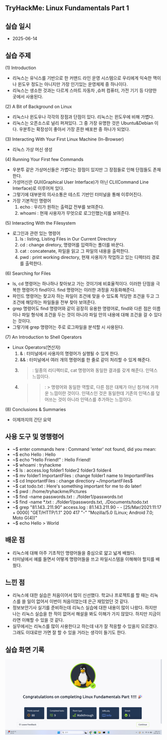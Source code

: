 ## TryHackMe: Linux Fundamentals Part 1

## 실습 일시
 - 2025-06-14

## 실습 주제
(1) Introduction 
 - 리눅스는 유닉스를 기반으로 한 커맨드 라인 운영 시스템으로 우리에게 익숙한 맥이나 윈도우 정도는 아니지만 가장 인기있는 운영체제 중 하나이다.
 - 리눅스는 생소한 것과는 다르게 스마트 자동차 ,슈퍼 컴퓨터, 가전 기기 등 다양한 곳에서 사용된다.

(2) A Bit of Background on Linux
 - 리눅스나 윈도우나 각각의 장점과 단점이 있다. 리눅스는 윈도우에 비해 가볍다.
 - 리눅스는 오픈소스로 널리 퍼져있다. 그 중 가장 유명한 것은 Ubuntu&Debian 이다. 우분투는 확장성이 좋아서 가장 흔한 배포판 중 하나가 되었다.

(3) Interacting With Your First Linux Machine (In-Browser)
 - 리눅스 가상 머신 생성

(4) Running Your First few Commands
 - 우분투 같은 가상머신들은 가볍다는 장점이 있지만 그 장점들로 인해 단점들도 존재한다.
 - 가성머신은 GUI(Graphical User Interface)가 아닌 CLI(Command Line Interface)로 이루어져 있다.
 - 그렇기에 대부분의 의사소통은 테스트 기반인 터미널을 통해 이루어진다.
 - 가장 기본적인 명령어
   1) echo : 우리가 원하는 출력값 전부를 보여준다.
   2) whoami : 현재 사용자가 무엇으로 로그인했는지를 보여준다.

(5) Interacting With the Filesystem
 - 로그인과 관련 있는 명령어
   1) ls : listing, Listing Files in Our Current Directory
   2) cd : change diretory, 명령어를 입력하는 폴더를 바꾼다.
   4) cat : concatenate, 파일을 읽고 그 파일의 내용을 출력한다.
   5) pwd : print working directory, 현재 사용자가 작업하고 있는 디렉터리 경로를 출력한다.

(6) Searching for Files
 - ls, cd 명령어는 하나하나 찾아보고 가는 것이기에 비효율적이다. 이러한 단점을 극복한 명령어가 find이다. find 명령어는 이러한 과정을 자동화해준다.
 - 파인드 명령어는 찾고자 하는 파일이 조건에 맞을 수 있도록 적당한 조건을 두고 그 조건에 해당하는 파일들을 전부 찾아 보여준다.
 - grep 명령어도 find 명령어와 같이 굉장히 유용한 명령어로, find와 다른 점은 이름이나 파일 형식에 조건을 두는 것이 아니라 파일 안의 내용에 대해 조건을 걸 수 있다는 것이다.
 - 그렇기에 grep 명령어는 주로 로그파일을 분석할 시 사용된다.

(7) An Introduction to Shell Operators
 - Linux Operators(연산자)
   1) & : 터미널에서 사용자의 명령어가 실행될 수 있게 한다.
   2) && : 터미널에서 여러 개의 명령어를 한 줄로 같이 처리할 수 있게 해준다.
   3) > : 일종의 리디렉터로, cat 명령어와 동일한 결과를 갖게 해준다. 인덱스 느낌이다.
   4) >> : > 명령어와 동일한 역할로, 다른 점은 대체가 아닌 첨가에 가까운 느낌이란 것이다. 인덱스인 것은 동일한데 기존의 인덱스를 덮어쓰는 것이 아니라 인덱스를 추가하는 느낌이다.

(8) Conclusions & Summaries
 - 이제까지의 간단 요약


## 사용 도구 및 명행령어   
 - ~$ enter commands here : Command 'enter' not found, did you mean:
 - ~$ echo Hello : Hello
 - ~$ echo "Hello Friend!" : Hello Friend!
 - ~$ whoami : tryhackme
 - ~$ ls : access.log folder1 folder2 folder3 folder4
 - ~$ mv folder1 ImportantFiles : change folder1 name to ImportantFiles
 - ~$ cd ImportantFiles : change directiory ~/ImportantFiles$
 - ~$ cat todo.txt : Here's something important for me to do later!
 - ~$ pwd : /home/tryhackme/Pictures
 - ~$ find -name passwords.txt : ./folder1/passwords.txt
 - ~$ find -name *.txt : ./folder1/passwords.txt, ./Documents/todo.txt
 - ~$ grep "81.143..211.90" access.log : 81.143.211.90 - - [25/Mar/2021:11:17 + 0000] "GET/HTTP/1.1" 200 417 "-" "Mozilla/5.0 (Linux; Android 7.0; Moto G(4))"
 - ~$ echo Hello > World
 
## 배운 점
 - 리눅스에 대해 아주 기초적인 명령어들을 중심으로 얇고 넓게 배웠다.
 - 터미널에서 예를 들면서 어떻게 명령어들을 쓰고 파일시스템을 이해해야 할지를 배웠다.


## 느낀 점
 - 리눅스에 대한 실습은 처음이어서 많이 신선했다. 학교나 프로젝트를 할 때는 리눅스를 쓸 일이 없어서 이번이 처음이었는데 은근 재밌었던 것 같다.
 - 정보보안기사 실기를 준비하는데 리눅스 실습에 대한 내용이 많이 나왔다. 하지만 나는 리눅스 실습을 한 적이 없어서 해설을 봐도 이해가 가지 않았다. 하지만 지금이라면 이해할 수 있을 것 같다.
 - 실무에서는 리눅스를 많이 사용한다고 하는데 내가 잘 적응할 수 있을지 모르겠다. 그래도 이대로만 가면 잘 할 수 있을 거라는 생각이 들기도 한다.


## 실습 화면 기록
![실습 결과](images/Linux_Fundamentals_Part_1.png)
